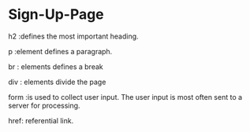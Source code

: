 # Sign-Up-Page

h2 :defines the most important heading.

p :element defines a paragraph.

br : elements defines a break

div : elements divide the page

form :is used to collect user input. The user input is most often sent to a server for processing.

href: referential link.
